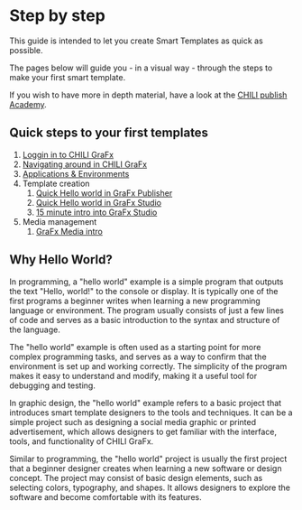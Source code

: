 # Step by step

This guide is intended to let you create Smart Templates as quick as possible.

The pages below will guide you - in a visual way - through the steps to make your first smart template.

If you wish to have more in depth material, have a look at the [CHILI publish Academy](https://product.chili-publish.academy/dashboard).

## Quick steps to your first templates

1.	[Loggin in to CHILI GraFx](/CHILI_GraFx/step_by_step/loggin_in/)
2.	[Navigating around in CHILI GraFx](/CHILI_GraFx/step_by_step/navigating/)
3.	[Applications & Environments](/CHILI_GraFx/step_by_step/applications/)
4.	Template creation
	1.	[Quick Hello world in GraFx Publisher](/CHILI_GraFx/step_by_step/gfx_publisher_template1/)
	2.	[Quick Hello world in GraFx Studio](/CHILI_GraFx/step_by_step/gfx_studio_template1/)
	3.	[15 minute intro into GraFx Studio](/CHILI_GraFx/step_by_step/gfx_studio_template2/)
5.	Media management
	1.	[GraFx Media intro](/CHILI_GraFx/step_by_step/gfx_media/)
	
## Why Hello World?

In programming, a "hello world" example is a simple program that outputs the text "Hello, world!" to the console or display. It is typically one of the first programs a beginner writes when learning a new programming language or environment. The program usually consists of just a few lines of code and serves as a basic introduction to the syntax and structure of the language.

The "hello world" example is often used as a starting point for more complex programming tasks, and serves as a way to confirm that the environment is set up and working correctly. The simplicity of the program makes it easy to understand and modify, making it a useful tool for debugging and testing.

In graphic design, the "hello world" example refers to a basic project that introduces smart template designers to the tools and techniques. It can be a simple project such as designing a social media graphic or printed advertisement, which allows designers to get familiar with the interface, tools, and functionality of CHILI GraFx.

Similar to programming, the "hello world" project is usually the first project that a beginner designer creates when learning a new software or design concept. The project may consist of basic design elements, such as selecting colors, typography, and shapes. It allows designers to explore the software and become comfortable with its features.